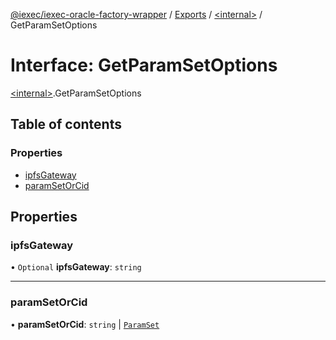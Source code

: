 [@iexec/iexec-oracle-factory-wrapper](../README.md) / [Exports](../modules.md) / [\<internal\>](../modules/internal_.md) / GetParamSetOptions

# Interface: GetParamSetOptions

[\<internal\>](../modules/internal_.md).GetParamSetOptions

## Table of contents

### Properties

- [ipfsGateway](internal_.GetParamSetOptions.md#ipfsgateway)
- [paramSetOrCid](internal_.GetParamSetOptions.md#paramsetorcid)

## Properties

### ipfsGateway

• `Optional` **ipfsGateway**: `string`

___

### paramSetOrCid

• **paramSetOrCid**: `string` \| [`ParamSet`](../modules.md#paramset)
